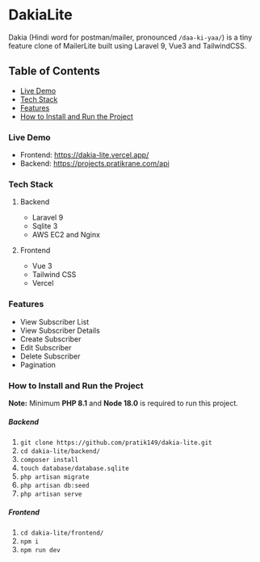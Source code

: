 # DakiaLite

Dakia (Hindi word for postman/mailer, pronounced `/daa-ki-yaa/`) is a tiny feature clone of MailerLite built using Laravel 9, Vue3 and TailwindCSS.

## Table of Contents

- [Live Demo](#live-demo)
- [Tech Stack](#tech-stack)
- [Features](#features)
- [How to Install and Run the Project](#how-to-install-and-run-the-project)


### Live Demo
- Frontend: https://dakia-lite.vercel.app/
- Backend: https://projects.pratikrane.com/api


### Tech Stack

1. Backend
   - Laravel 9
   - Sqlite 3
   - AWS EC2 and Nginx

2. Frontend
   - Vue 3
   - Tailwind CSS
   - Vercel


### Features
- View Subscriber List
- View Subscriber Details
- Create Subscriber
- Edit Subscriber
- Delete Subscriber
- Pagination


### How to Install and Run the Project

**Note:** Minimum **PHP 8.1** and **Node 18.0** is required to run this project.

##### Backend
1. `git clone https://github.com/pratik149/dakia-lite.git`
2. `cd dakia-lite/backend/`
3. `composer install`
4. `touch database/database.sqlite`
5. `php artisan migrate`
6. `php artisan db:seed`
7. `php artisan serve`

##### Frontend
1. `cd dakia-lite/frontend/`
2. `npm i`
3. `npm run dev`
